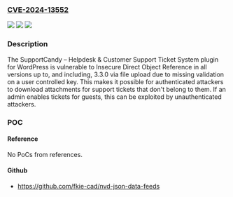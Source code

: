 ### [CVE-2024-13552](https://cve.mitre.org/cgi-bin/cvename.cgi?name=CVE-2024-13552)
![](https://img.shields.io/static/v1?label=Product&message=SupportCandy%20%E2%80%93%20Helpdesk%20%26%20Customer%20Support%20Ticket%20System&color=blue)
![](https://img.shields.io/static/v1?label=Version&message=*%3C%3D%203.3.0%20&color=brighgreen)
![](https://img.shields.io/static/v1?label=Vulnerability&message=CWE-285%20Improper%20Authorization&color=brighgreen)

### Description

The SupportCandy – Helpdesk & Customer Support Ticket System plugin for WordPress is vulnerable to Insecure Direct Object Reference in all versions up to, and including, 3.3.0 via file upload due to missing validation on a user controlled key. This makes it possible for authenticated attackers to download attachments for support tickets that don't belong to them. If an admin enables tickets for guests, this can be exploited by unauthenticated attackers.

### POC

#### Reference
No PoCs from references.

#### Github
- https://github.com/fkie-cad/nvd-json-data-feeds

